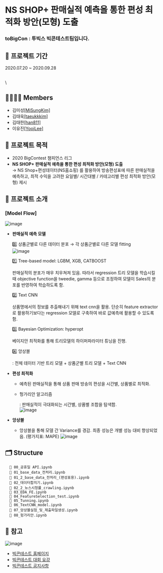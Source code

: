 # NS SHOP+ 판매실적 예측을 통한 편성 최적화 방안(모형) 도출
### toBigCon : 투빅스 빅콘테스트팀입니다.



## 📅 프로젝트 기간
2020.07.20 ~ 2020.09.28

  \
  \
  
  

## 👨‍👨‍👧‍👧 Members
- 김미성[[MiSungKim]](https://github.com/MiSungKim)
- 김태욱[[taeukkkim]](https://github.com/taeukkkim)
- 김태한[[han811]](https://github.com/han811)
- 이유진[[YoojLee]](https://github.com/YoojLee)


## 🔎 프로젝트 목적
- 2020 BigContest 챔피언스 리그
- **NS SHOP+ 판매실적 예측을 통한 편성 최적화 방안(모형) 도출**    
  → NS Shop+편성데이터(NS홈쇼핑) 를 활용하여 방송편성표에 따른 판매실적을 예측하고, 
  최적 수익을 고려한 요일별/ 시간대별 / 카테고리별 편성 최적화 방안(모형) 제시

## 📝 프로젝트 소개
### [Model Flow]
![image](https://user-images.githubusercontent.com/28949182/110498327-90a8cd00-813a-11eb-9361-034553780b92.png)


- **판매실적 예측 모델**

  0️⃣ 상품군별로 다른 데이터 분포 → 각 상품군별로 다른 모델 fitting     
![image](https://user-images.githubusercontent.com/28949182/110498510-bdf57b00-813a-11eb-9e4b-bf0495b7b903.png)

  1️⃣ Tree-based model: LGBM, XGB, CATBOOST

  판매실적의 분포가 매우 치우쳐져 있음. 따라서 regression 트리 모델을 학습시킬 때 objective function을 tweedie, gamma 등으로 조정하여 모델이 Sales의 분포를 반영하여 학습하도록 함.

  2️⃣ Text CNN

  상품명에서의 정보를 추출해내기 위해 text cnn을 활용. 단순히 feature extractor로 활용하기보다는 regression 모델로 구축하여 바로 값예측에 활용할 수 있도록 함. 

  3️⃣ Bayesian Optimization: hyperopt

  베이지안 최적화를 통해 트리모델의 하이퍼파라미터 튜닝을 진행. 

  4️⃣ 앙상블

  : 전체 데이터 기반 트리 모델 + 상품군별 트리 모델 + Text CNN


- **편성 최적화**
  - 예측된 판매실적을 통해 상품 판매 방송의 편성을 시간별, 상품별로 최적화.

  - 헝가리안 알고리즘

    : 판매실적이 극대화되는 시간별, 상품별 조합을 탐색함.   
![image](https://user-images.githubusercontent.com/28949182/110498600-d1084b00-813a-11eb-80f7-ce18ac64c00d.png)


- **앙상블**
  - 앙상블을 통해 모델 간 Variance를 경감. 최종 성능은 개별 성능 대비 향상되었음. 
    (평가지표: MAPE)
![image](https://user-images.githubusercontent.com/28949182/110498674-e1b8c100-813a-11eb-96e4-67a6128b59a5.png)



## **🗂 Structure**

```
  📁 00_공휴일 API.ipynb
  📁 01_base_data_전처리.ipynb
  📁 01_2_base_data_전처리_(편성표용).ipynb
  📁 02_데이터합치기.ipynb
  📁 02_2_뉴스시청률_crawling.ipynb
  📁 03_EDA_FE.ipynb
  📁 04_FeatureSelection_test.ipynb
  📁 05_Tunning.ipynb
  📁 06_TextCNN_model.ipynb
  📁 07_앙상블실험_및_제출파일생성.ipynb
  📁 08_헝가리안.ipynb
```


## 🙂 참고 
![image](https://user-images.githubusercontent.com/28949182/110491249-6eac4c00-8134-11eb-999e-8d28ba6bd6e8.png)
- [빅콘테스트 홈페이지](https://www.bigcontest.or.kr/index.php)
- [빅콘테스트 대회 요강](https://www.bigcontest.or.kr/points/content.php)
- [빅콘테스트 공지사항](https://www.bigcontest.or.kr/community/board.php?gubun=notice)
